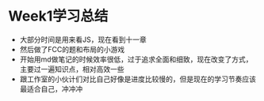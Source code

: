 # Week1学习总结
+ 大部分时间是用来看JS，现在看到十一章
+ 然后做了FCC的题和布局的小游戏
+ 开始用md做笔记的时候效率很低，过于追求全面和细致，现在改变了方式，主要过一遍知识点，相对高效一些
+ 跟工作室的小伙计们对比自己好像是进度比较慢的，但是现在的学习节奏应该最适合自己，冲冲冲
